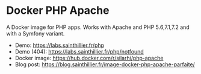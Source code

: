 # Docker PHP Apache
A Docker image for PHP apps. Works with Apache and PHP 5.6,7.1,7.2 and with a Symfony variant.

* Demo: https://labs.sainthillier.fr/php
* Demo (404): https://labs.sainthillier.fr/php/notfound
* Docker image: https://hub.docker.com/r/silarhi/php-apache
* Blog post: https://blog.sainthillier.fr/image-docker-php-apache-parfaite/
